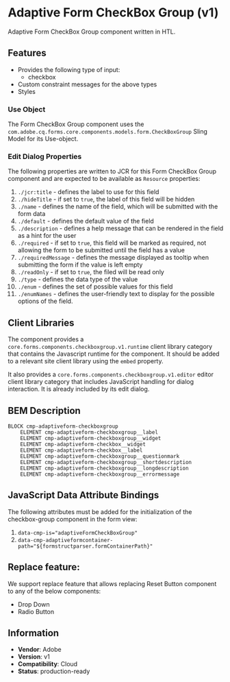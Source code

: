 <!--
Copyright 2022 Adobe

Licensed under the Apache License, Version 2.0 (the "License");
you may not use this file except in compliance with the License.
You may obtain a copy of the License at

    http://www.apache.org/licenses/LICENSE-2.0

Unless required by applicable law or agreed to in writing, software
distributed under the License is distributed on an "AS IS" BASIS,
WITHOUT WARRANTIES OR CONDITIONS OF ANY KIND, either express or implied.
See the License for the specific language governing permissions and
limitations under the License.
-->
Adaptive Form CheckBox Group (v1)
====
Adaptive Form CheckBox Group component written in HTL.

## Features

* Provides the following type of input:
    * checkbox
* Custom constraint messages for the above types
* Styles

### Use Object

The Form CheckBox Group component uses the `com.adobe.cq.forms.core.components.models.form.CheckBoxGroup` Sling Model
for its Use-object.

### Edit Dialog Properties

The following properties are written to JCR for this Form CheckBox Group component and are expected to be available
as `Resource` properties:

1. `./jcr:title` - defines the label to use for this field
2. `./hideTitle` - if set to `true`, the label of this field will be hidden
3. `./name` - defines the name of the field, which will be submitted with the form data
4. `./default` - defines the default value of the field
5. `./description` - defines a help message that can be rendered in the field as a hint for the user
6. `./required` - if set to `true`, this field will be marked as required, not allowing the form to be submitted until
   the field has a value
7. `./requiredMessage` - defines the message displayed as tooltip when submitting the form if the value is left empty
8. `./readOnly` - if set to `true`, the filed will be read only
9. `./type` - defines the data type of the value
9. `./enum` - defines the set of possible values for this field
10. `./enumNames` - defines the user-friendly text to display for the possible options of the field.

## Client Libraries

The component provides a `core.forms.components.checkboxgroup.v1.runtime` client library category that contains the
Javascript runtime for the component.
It should be added to a relevant site client library using the `embed` property.

It also provides a `core.forms.components.checkboxgroup.v1.editor` editor client library category that includes
JavaScript handling for dialog interaction. It is already included by its edit dialog.

## BEM Description

```
BLOCK cmp-adaptiveform-checkboxgroup
    ELEMENT cmp-adaptiveform-checkboxgroup__label
    ELEMENT cmp-adaptiveform-checkboxgroup__widget
    ELEMENT cmp-adaptiveform-checkbox__widget
    ELEMENT cmp-adaptiveform-checkbox__label
    ELEMENT cmp-adaptiveform-checkboxgroup__questionmark
    ELEMENT cmp-adaptiveform-checkboxgroup__shortdescription
    ELEMENT cmp-adaptiveform-checkboxgroup__longdescription
    ELEMENT cmp-adaptiveform-checkboxgroup__errormessage
```

## JavaScript Data Attribute Bindings

The following attributes must be added for the initialization of the checkbox-group component in the form view:

1. `data-cmp-is="adaptiveFormCheckBoxGroup"`
2. `data-cmp-adaptiveformcontainer-path="${formstructparser.formContainerPath}"`

## Replace feature:

We support replace feature that allows replacing Reset Button component to any of the below components:

* Drop Down
* Radio Button

## Information

* **Vendor**: Adobe
* **Version**: v1
* **Compatibility**: Cloud
* **Status**: production-ready



